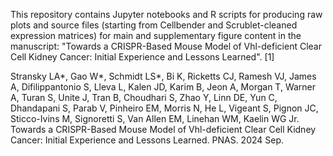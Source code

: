 This repository contains Jupyter notebooks and R scripts for producing raw plots and source files (starting from Cellbender and Scrublet-cleaned expression matrices) for main and supplementary figure content in the manuscript: "Towards a CRISPR-Based Mouse Model of Vhl-deficient Clear Cell Kidney Cancer: Initial Experience and Lessons Learned". [1]

Stransky LA*, Gao W*, Schmidt LS*, Bi K, Ricketts CJ, Ramesh VJ, James A, Difilippantonio S, Lleva L, Kalen JD, Karim B, Jeon A, Morgan T, Warner A, Turan S, Unite J, Tran B, Choudhari S, Zhao Y, Linn DE, Yun C, Dhandapani S, Parab V, Pinheiro EM, Morris N, He L, Vigeant S, Pignon JC, Sticco-Ivins M, Signoretti S, Van Allen EM, Linehan WM, Kaelin WG Jr. Towards a CRISPR-Based Mouse Model of Vhl-deficient Clear Cell Kidney Cancer: Initial Experience and Lessons Learned. PNAS. 2024 Sep.
